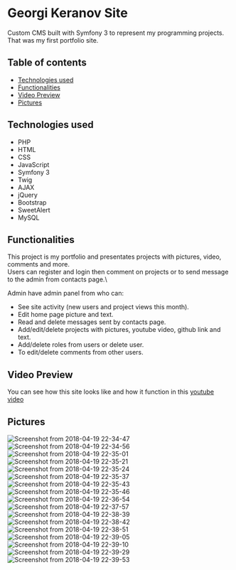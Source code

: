 # Georgi Keranov Site

Custom CMS built with Symfony 3 to represent my programming projects.\
That was my first portfolio site.

## Table of contents
- [Technologies used](#technologies-used)
- [Functionalities](#functionalities)
- [Video Preview](#video-preview)
- [Pictures](#pictures)

## Technologies used
- PHP
- HTML
- CSS
- JavaScript
- Symfony 3
- Twig
- AJAX
- jQuery
- Bootstrap
- SweetAlert
- MySQL

## Functionalities
This project is my portfolio and presentates projects with pictures, video, comments and more.\
Users can register and login then comment on projects or to send message to the admin from contacts page.\

Admin have admin panel from who can:
  * See site activity (new users and project views this month).
  * Edit home page picture and text.
  * Read and delete messages sent by contacts page.
  * Add/edit/delete projects with pictures, youtube video, github link and text.
  * Add/delete roles from users or delete user.
  * To edit/delete comments from other users.

## Video Preview
You can see how this site looks like and how it function in this [youtube video](https://www.youtube.com/watch?v=Pu8yaG9qUiQ)

## Pictures
![Screenshot from 2018-04-19 22-34-47](https://user-images.githubusercontent.com/22518317/129769533-8cb584fc-bb7b-4673-adac-5105dc631038.png)
![Screenshot from 2018-04-19 22-34-56](https://user-images.githubusercontent.com/22518317/129769543-2f877bfe-9b5d-4399-86c2-53941dc9b576.png)
![Screenshot from 2018-04-19 22-35-01](https://user-images.githubusercontent.com/22518317/129769549-b45bf366-30b5-4696-9098-59c332e3030b.png)
![Screenshot from 2018-04-19 22-35-21](https://user-images.githubusercontent.com/22518317/129769553-d5ecf71c-6427-4513-a802-b2b87e7a0190.png)
![Screenshot from 2018-04-19 22-35-24](https://user-images.githubusercontent.com/22518317/129769557-9aa52e78-9c69-47d0-9a4e-67059194e8d0.png)
![Screenshot from 2018-04-19 22-35-37](https://user-images.githubusercontent.com/22518317/129769563-bd69e6bc-524b-4658-a0af-604c5ecd3ac7.png)
![Screenshot from 2018-04-19 22-35-43](https://user-images.githubusercontent.com/22518317/129769569-7d3f68f1-e156-4eab-a073-89fc3af35a0e.png)
![Screenshot from 2018-04-19 22-35-46](https://user-images.githubusercontent.com/22518317/129769577-fcb9e832-7288-4990-a33c-8916da8e8cbe.png)
![Screenshot from 2018-04-19 22-36-54](https://user-images.githubusercontent.com/22518317/129769580-4b21d3e2-f448-4066-98d7-b49a3ef43752.png)
![Screenshot from 2018-04-19 22-37-57](https://user-images.githubusercontent.com/22518317/129769592-379b46b6-d911-4181-8595-8e697f9e5bb7.png)
![Screenshot from 2018-04-19 22-38-39](https://user-images.githubusercontent.com/22518317/129769598-acc01d0d-8d70-4d77-8ea8-cec890462203.png)
![Screenshot from 2018-04-19 22-38-42](https://user-images.githubusercontent.com/22518317/129769604-e82da04b-2358-43ec-995d-4c6c4f6f6add.png)
![Screenshot from 2018-04-19 22-38-51](https://user-images.githubusercontent.com/22518317/129769606-5ab0f3e0-a29c-43e3-ac28-d6b4d946eae1.png)
![Screenshot from 2018-04-19 22-39-05](https://user-images.githubusercontent.com/22518317/129769610-e4ce9321-af2f-4202-b8ef-adf612e4daec.png)
![Screenshot from 2018-04-19 22-39-10](https://user-images.githubusercontent.com/22518317/129769614-39a5ccec-e77b-4b99-8edc-6e2ba47ac480.png)
![Screenshot from 2018-04-19 22-39-29](https://user-images.githubusercontent.com/22518317/129769764-e0a82e6d-3ce9-495f-8eb4-c796f8ea5581.png)
![Screenshot from 2018-04-19 22-39-53](https://user-images.githubusercontent.com/22518317/129769645-52c5ac8e-a71b-409e-94ae-b008fc83d5d8.png)

